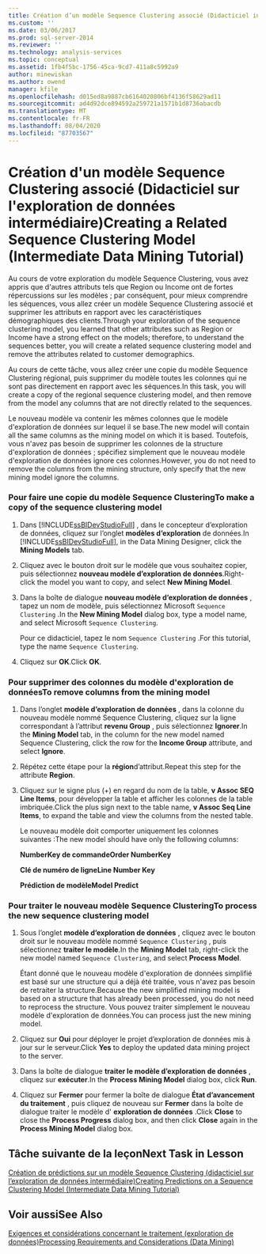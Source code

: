 ```yaml
---
title: Création d’un modèle Sequence Clustering associé (Didacticiel intermédiaire sur l’exploration de données) | Microsoft Docs
ms.custom: ''
ms.date: 03/06/2017
ms.prod: sql-server-2014
ms.reviewer: ''
ms.technology: analysis-services
ms.topic: conceptual
ms.assetid: 1fb4f5bc-1756-45ca-9cd7-411a8c5992a9
author: minewiskan
ms.author: owend
manager: kfile
ms.openlocfilehash: d015ed8a9887cb6164020806bf4136f58629ad11
ms.sourcegitcommit: ad4d92dce894592a259721a1571b1d8736abacdb
ms.translationtype: MT
ms.contentlocale: fr-FR
ms.lasthandoff: 08/04/2020
ms.locfileid: "87703567"
---
```

# <a name="creating-a-related-sequence-clustering-model-intermediate-data-mining-tutorial"></a><span data-ttu-id="208d1-102">Création d'un modèle Sequence Clustering associé (Didacticiel sur l'exploration de données intermédiaire)</span><span class="sxs-lookup"><span data-stu-id="208d1-102">Creating a Related Sequence Clustering Model (Intermediate Data Mining Tutorial)</span></span>
  <span data-ttu-id="208d1-103">Au cours de votre exploration du modèle Sequence Clustering, vous avez appris que d'autres attributs tels que Region ou Income ont de fortes répercussions sur les modèles ; par conséquent, pour mieux comprendre les séquences, vous allez créer un modèle Sequence Clustering associé et supprimer les attributs en rapport avec les caractéristiques démographiques des clients.</span><span class="sxs-lookup"><span data-stu-id="208d1-103">Through your exploration of the sequence clustering model, you learned that other attributes such as Region or Income have a strong effect on the models; therefore, to understand the sequences better, you will create a related sequence clustering model and remove the attributes related to customer demographics.</span></span>  
  
 <span data-ttu-id="208d1-104">Au cours de cette tâche, vous allez créer une copie du modèle Sequence Clustering régional, puis supprimer du modèle toutes les colonnes qui ne sont pas directement en rapport avec les séquences.</span><span class="sxs-lookup"><span data-stu-id="208d1-104">In this task, you will create a copy of the regional sequence clustering model, and then remove from the model any columns that are not directly related to the sequences.</span></span>  
  
 <span data-ttu-id="208d1-105">Le nouveau modèle va contenir les mêmes colonnes que le modèle d'exploration de données sur lequel il se base.</span><span class="sxs-lookup"><span data-stu-id="208d1-105">The new model will contain all the same columns as the mining model on which it is based.</span></span> <span data-ttu-id="208d1-106">Toutefois, vous n'avez pas besoin de supprimer les colonnes de la structure d'exploration de données ; spécifiez simplement que le nouveau modèle d'exploration de données ignore ces colonnes.</span><span class="sxs-lookup"><span data-stu-id="208d1-106">However, you do not need to remove the columns from the mining structure, only specify that the new mining model ignore the columns.</span></span>  
  
### <a name="to-make-a-copy-of-the-sequence-clustering-model"></a><span data-ttu-id="208d1-107">Pour faire une copie du modèle Sequence Clustering</span><span class="sxs-lookup"><span data-stu-id="208d1-107">To make a copy of the sequence clustering model</span></span>  
  
1.  <span data-ttu-id="208d1-108">Dans [!INCLUDE[ssBIDevStudioFull](../includes/ssbidevstudiofull-md.md)] , dans le concepteur d’exploration de données, cliquez sur l’onglet **modèles d’exploration** de données.</span><span class="sxs-lookup"><span data-stu-id="208d1-108">In [!INCLUDE[ssBIDevStudioFull](../includes/ssbidevstudiofull-md.md)], in the Data Mining Designer, click the **Mining Models** tab.</span></span>  
  
2.  <span data-ttu-id="208d1-109">Cliquez avec le bouton droit sur le modèle que vous souhaitez copier, puis sélectionnez **nouveau modèle d’exploration de données**.</span><span class="sxs-lookup"><span data-stu-id="208d1-109">Right-click the model you want to copy, and select **New Mining Model**.</span></span>  
  
3.  <span data-ttu-id="208d1-110">Dans la boîte de dialogue **nouveau modèle d’exploration de données** , tapez un nom de modèle, puis sélectionnez Microsoft `Sequence Clustering` .</span><span class="sxs-lookup"><span data-stu-id="208d1-110">In the **New Mining Model** dialog box, type a model name, and select Microsoft `Sequence Clustering`.</span></span>  
  
     <span data-ttu-id="208d1-111">Pour ce didacticiel, tapez le nom `Sequence Clustering` .</span><span class="sxs-lookup"><span data-stu-id="208d1-111">For this tutorial, type the name `Sequence Clustering`.</span></span>  
  
4.  <span data-ttu-id="208d1-112">Cliquez sur **OK**.</span><span class="sxs-lookup"><span data-stu-id="208d1-112">Click **OK**.</span></span>  
  
### <a name="to-remove-columns-from-the-mining-model"></a><span data-ttu-id="208d1-113">Pour supprimer des colonnes du modèle d'exploration de données</span><span class="sxs-lookup"><span data-stu-id="208d1-113">To remove columns from the mining model</span></span>  
  
1.  <span data-ttu-id="208d1-114">Dans l’onglet **modèle d’exploration de données** , dans la colonne du nouveau modèle nommé Sequence Clustering, cliquez sur la ligne correspondant à l’attribut **revenu Group** , puis sélectionnez **Ignorer**.</span><span class="sxs-lookup"><span data-stu-id="208d1-114">In the **Mining Model** tab, in the column for the new model named Sequence Clustering, click the row for the **Income Group** attribute, and select **Ignore**.</span></span>  
  
2.  <span data-ttu-id="208d1-115">Répétez cette étape pour la **région**d’attribut.</span><span class="sxs-lookup"><span data-stu-id="208d1-115">Repeat this step for the attribute **Region**.</span></span>  
  
3.  <span data-ttu-id="208d1-116">Cliquez sur le signe plus (+) en regard du nom de la table, **v Assoc SEQ Line Items**, pour développer la table et afficher les colonnes de la table imbriquée.</span><span class="sxs-lookup"><span data-stu-id="208d1-116">Click the plus sign next to the table name, **v Assoc Seq Line Items**, to expand the table and view the columns from the nested table.</span></span>  
  
     <span data-ttu-id="208d1-117">Le nouveau modèle doit comporter uniquement les colonnes suivantes :</span><span class="sxs-lookup"><span data-stu-id="208d1-117">The new model should have only the following columns:</span></span>  
  
     <span data-ttu-id="208d1-118">**NumberKey de commande**</span><span class="sxs-lookup"><span data-stu-id="208d1-118">**Order NumberKey**</span></span>  
  
     <span data-ttu-id="208d1-119">**Clé de numéro de ligne**</span><span class="sxs-lookup"><span data-stu-id="208d1-119">**Line Number Key**</span></span>  
  
     <span data-ttu-id="208d1-120">**Prédiction de modèle**</span><span class="sxs-lookup"><span data-stu-id="208d1-120">**Model Predict**</span></span>  
  
### <a name="to-process-the-new-sequence-clustering-model"></a><span data-ttu-id="208d1-121">Pour traiter le nouveau modèle Sequence Clustering</span><span class="sxs-lookup"><span data-stu-id="208d1-121">To process the new sequence clustering model</span></span>  
  
1.  <span data-ttu-id="208d1-122">Sous l’onglet **modèle d’exploration de données** , cliquez avec le bouton droit sur le nouveau modèle nommé `Sequence Clustering` , puis sélectionnez **traiter le modèle**.</span><span class="sxs-lookup"><span data-stu-id="208d1-122">In the **Mining Model** tab, right-click the new model named `Sequence Clustering`, and select **Process Model**.</span></span>  
  
     <span data-ttu-id="208d1-123">Étant donné que le nouveau modèle d'exploration de données simplifié est basé sur une structure qui a déjà été traitée, vous n'avez pas besoin de retraiter la structure.</span><span class="sxs-lookup"><span data-stu-id="208d1-123">Because the new simplified mining model is based on a structure that has already been processed, you do not need to reprocess the structure.</span></span> <span data-ttu-id="208d1-124">Vous pouvez traiter simplement le nouveau modèle d'exploration de données.</span><span class="sxs-lookup"><span data-stu-id="208d1-124">You can process just the new mining model.</span></span>  
  
2.  <span data-ttu-id="208d1-125">Cliquez sur **Oui** pour déployer le projet d’exploration de données mis à jour sur le serveur.</span><span class="sxs-lookup"><span data-stu-id="208d1-125">Click **Yes** to deploy the updated data mining project to the server.</span></span>  
  
3.  <span data-ttu-id="208d1-126">Dans la boîte de dialogue **traiter le modèle d’exploration de données** , cliquez sur **exécuter**.</span><span class="sxs-lookup"><span data-stu-id="208d1-126">In the **Process Mining Model** dialog box, click **Run**.</span></span>  
  
4.  <span data-ttu-id="208d1-127">Cliquez sur **Fermer** pour fermer la boîte de dialogue **État d’avancement du traitement** , puis cliquez de nouveau sur **Fermer** dans la boîte de dialogue traiter le modèle d' **exploration de données** .</span><span class="sxs-lookup"><span data-stu-id="208d1-127">Click **Close** to close the **Process Progress** dialog box, and then click **Close** again in the **Process Mining Model** dialog box.</span></span>  
  
## <a name="next-task-in-lesson"></a><span data-ttu-id="208d1-128">Tâche suivante de la leçon</span><span class="sxs-lookup"><span data-stu-id="208d1-128">Next Task in Lesson</span></span>  
 [<span data-ttu-id="208d1-129">Création de prédictions sur un modèle Sequence Clustering &#40;didacticiel sur l’exploration de données intermédiaire&#41;</span><span class="sxs-lookup"><span data-stu-id="208d1-129">Creating Predictions on a Sequence Clustering Model &#40;Intermediate Data Mining Tutorial&#41;</span></span>](../../2014/tutorials/create-predictions-on-model-intermediate-data-mining-tutorial.md)  
  
## <a name="see-also"></a><span data-ttu-id="208d1-130">Voir aussi</span><span class="sxs-lookup"><span data-stu-id="208d1-130">See Also</span></span>  
 [<span data-ttu-id="208d1-131">Exigences et considérations concernant le traitement &#40;exploration de données&#41;</span><span class="sxs-lookup"><span data-stu-id="208d1-131">Processing Requirements and Considerations &#40;Data Mining&#41;</span></span>](../../2014/analysis-services/data-mining/processing-requirements-and-considerations-data-mining.md)  
  
  

